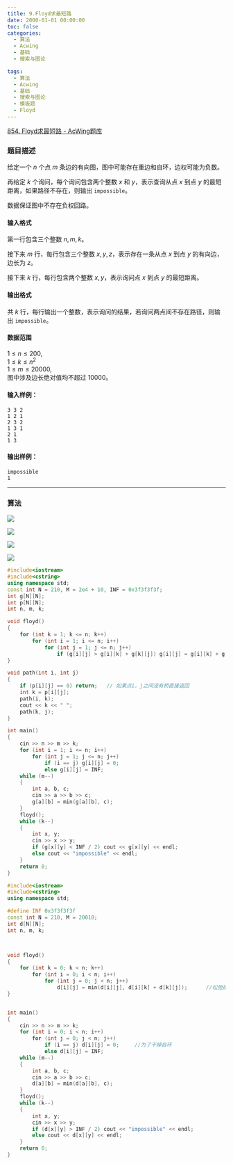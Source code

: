 ```yaml
---
title: 9.Floyd求最短路
date: 2000-01-01 00:00:00
toc: false
categories:
  - 算法
  - Acwing
  - 基础
  - 搜索与图论

tags:
  - 算法
  - Acwing
  - 基础
  - 搜索与图论
  - 模板题
  - Floyd
---
```


[854. Floyd求最短路 - AcWing题库](https://www.acwing.com/problem/content/856/)



### 题目描述
给定一个 $n$ 个点 $m$ 条边的有向图，图中可能存在重边和自环，边权可能为负数。

再给定 $k$ 个询问，每个询问包含两个整数 $x$ 和 $y$，表示查询从点 $x$ 到点 $y$ 的最短距离，如果路径不存在，则输出 `impossible`。

数据保证图中不存在负权回路。

#### 输入格式

第一行包含三个整数 $n,m,k$。

接下来 $m$ 行，每行包含三个整数 $x,y,z$，表示存在一条从点 $x$ 到点 $y$ 的有向边，边长为 $z$。

接下来 $k$ 行，每行包含两个整数 $x,y$，表示询问点 $x$ 到点 $y$ 的最短距离。

#### 输出格式

共 $k$ 行，每行输出一个整数，表示询问的结果，若询问两点间不存在路径，则输出 `impossible`。

#### 数据范围

$1 \le n \le 200$,  
$1 \le k \le n^2$  
$1 \le m \le 20000$,  
图中涉及边长绝对值均不超过 $10000$。

#### 输入样例：

```
3 3 2
1 2 1
2 3 2
1 3 1
2 1
1 3
```

#### 输出样例：

```
impossible
1
```

---
### 算法

![](9.Floyd求最短路/Pasted%20image%2020240509212710.png)


![](9.Floyd求最短路/Pasted%20image%2020240509212716.png)

![](9.Floyd求最短路/Pasted%20image%2020240509212721.png)



![](9.Floyd求最短路/Pasted%20image%2020240509212746.png)


```cpp
#include<iostream>
#include<cstring>
using namespace std;
const int N = 210, M = 2e4 + 10, INF = 0x3f3f3f3f;
int g[N][N];
int p[N][N];
int n, m, k;

void floyd()
{
    for (int k = 1; k <= n; k++)
        for (int i = 1; i <= n; i++)
            for (int j = 1; j <= n; j++)
                if (g[i][j] > g[i][k] + g[k][j]) g[i][j] = g[i][k] + g[k][j], p[i][j] = k;
}

void path(int i, int j)
{
    if (p[i][j] == 0) return;   // 如果点i，j之间没有桥直接返回
    int k = p[i][j];
    path(i, k);
    cout << k << " ";
    path(k, j);
}

int main()
{
    cin >> n >> m >> k;
    for (int i = 1; i <= n; i++)
        for (int j = 1; j <= n; j++) 
            if (i == j) g[i][j] = 0;
            else g[i][j] = INF;
    while (m--)
    {
        int a, b, c;
        cin >> a >> b >> c;
        g[a][b] = min(g[a][b], c);
    }
    floyd();
    while (k--)
    {
        int x, y;
        cin >> x >> y;
        if (g[x][y] < INF / 2) cout << g[x][y] << endl;
        else cout << "impossible" << endl;
    }
    return 0;
}
```



```cpp
#include<iostream>
#include<cstring>
using namespace std;

#define INF 0x3f3f3f3f
const int N = 210, M = 20010;
int d[N][N];
int n, m, k;



void floyd()
{
    for (int k = 0; k < n; k++)
        for (int i = 0; i < n; i++)
            for (int j = 0; j < n; j++)
                d[i][j] = min(d[i][j], d[i][k] + d[k][j]);      //松弛操作
}


int main()
{
    cin >> n >> m >> k;
    for (int i = 0; i < n; i++)
        for (int j = 0; j < n; j++)
            if (i == j) d[i][j] = 0;     //为了干掉自环
            else d[i][j] = INF;
    while (m--)
    {
        int a, b, c;
        cin >> a >> b >> c;
        d[a][b] = min(d[a][b], c);
    }
    floyd();
    while (k--)
    {
        int x, y;
        cin >> x >> y;
        if (d[x][y] > INF / 2) cout << "impossible" << endl;
        else cout << d[x][y] << endl;
    }
    return 0;
}
```